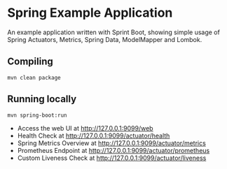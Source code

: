 # Spring Example Application

An example application written with Sprint Boot, showing simple usage of Spring Actuators, Metrics, Spring Data, ModelMapper and Lombok.

## Compiling

`mvn clean package`

## Running locally

`mvn spring-boot:run`

- Access the web UI at http://127.0.0.1:9099/web
- Health Check at http://127.0.0.1:9099/actuator/health
- Spring Metrics Overview at http://127.0.0.1:9099/actuator/metrics
- Prometheus Endpoint at http://127.0.0.1:9099/actuator/prometheus
- Custom Liveness Check at http://127.0.0.1:9099/actuator/liveness


